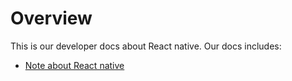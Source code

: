 # Overview
This is our developer docs about React native. Our docs includes:

- [Note about React native](react_native/note.md)
